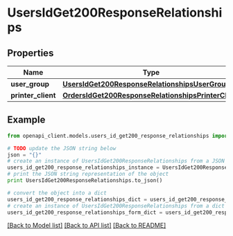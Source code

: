 # UsersIdGet200ResponseRelationships


## Properties
Name | Type | Description | Notes
------------ | ------------- | ------------- | -------------
**user_group** | [**UsersIdGet200ResponseRelationshipsUserGroup**](UsersIdGet200ResponseRelationshipsUserGroup.md) |  | [optional] 
**printer_client** | [**OrdersIdGet200ResponseRelationshipsPrinterClient**](OrdersIdGet200ResponseRelationshipsPrinterClient.md) |  | [optional] 

## Example

```python
from openapi_client.models.users_id_get200_response_relationships import UsersIdGet200ResponseRelationships

# TODO update the JSON string below
json = "{}"
# create an instance of UsersIdGet200ResponseRelationships from a JSON string
users_id_get200_response_relationships_instance = UsersIdGet200ResponseRelationships.from_json(json)
# print the JSON string representation of the object
print UsersIdGet200ResponseRelationships.to_json()

# convert the object into a dict
users_id_get200_response_relationships_dict = users_id_get200_response_relationships_instance.to_dict()
# create an instance of UsersIdGet200ResponseRelationships from a dict
users_id_get200_response_relationships_form_dict = users_id_get200_response_relationships.from_dict(users_id_get200_response_relationships_dict)
```
[[Back to Model list]](../README.md#documentation-for-models) [[Back to API list]](../README.md#documentation-for-api-endpoints) [[Back to README]](../README.md)



